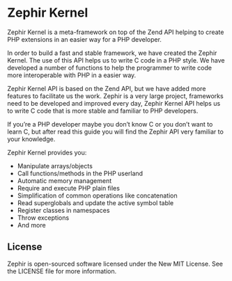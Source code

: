 Zephir Kernel
==============

Zephir Kernel is a meta-framework on top of the Zend API helping to create PHP extensions in an easier way
for a PHP developer.

In order to build a fast and stable framework, we have created the Zephir Kernel. The use of
this API helps us to write C code in a PHP style. We have developed a number of functions to help the
programmer to write code more interoperable with PHP in a easier way.

Zephir Kernel API is based on the Zend API, but we have added more features to facilitate us the work.
Zephir is a very large project, frameworks need to be developed and improved every day, Zephir Kernel API
helps us to write C code that is more stable and familiar to PHP developers.

If you’re a PHP developer maybe you don’t know C or you don’t want to learn C, but after read this guide
you will find the Zephir API very familiar to your knowledge.

Zephir Kernel provides you:

* Manipulate arrays/objects
* Call functions/methods in the PHP userland
* Automatic memory management
* Require and execute PHP plain files
* Simplification of common operations like concatenation
* Read superglobals and update the active symbol table
* Register classes in namespaces
* Throw exceptions
* And more

License
-------
Zephir is open-sourced software licensed under the New MIT License. See the LICENSE file for more information.

